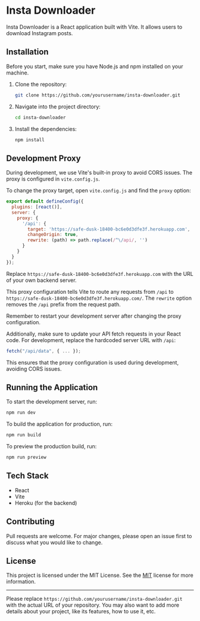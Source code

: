 
# Insta Downloader

Insta Downloader is a React application built with Vite. It allows users to download Instagram posts.

## Installation

Before you start, make sure you have Node.js and npm installed on your machine.

1. Clone the repository:
   ```bash
   git clone https://github.com/yourusername/insta-downloader.git
   ```

2. Navigate into the project directory:
   ```bash
   cd insta-downloader
   ```

3. Install the dependencies:
   ```bash
   npm install
   ```

## Development Proxy

During development, we use Vite's built-in proxy to avoid CORS issues. The proxy is configured in `vite.config.js`.

To change the proxy target, open `vite.config.js` and find the `proxy` option:

```javascript
export default defineConfig({
  plugins: [react()],
  server: {
    proxy: {
      '/api': {
        target: 'https://safe-dusk-18400-bc6e0d3dfe3f.herokuapp.com',
        changeOrigin: true,
        rewrite: (path) => path.replace(/^\/api/, '')
      }
    }
  }
});
```

Replace `https://safe-dusk-18400-bc6e0d3dfe3f.herokuapp.com` with the URL of your own backend server.

This proxy configuration tells Vite to route any requests from `/api` to `https://safe-dusk-18400-bc6e0d3dfe3f.herokuapp.com/`. The `rewrite` option removes the `/api` prefix from the request path.

Remember to restart your development server after changing the proxy configuration.

Additionally, make sure to update your API fetch requests in your React code. For development, replace the hardcoded server URL with `/api`:

```javascript
fetch("/api/data", { ... });
```

This ensures that the proxy configuration is used during development, avoiding CORS issues.

## Running the Application

To start the development server, run:
```bash
npm run dev
```

To build the application for production, run:
```bash
npm run build
```

To preview the production build, run:
```bash
npm run preview
```

## Tech Stack

- React
- Vite
- Heroku (for the backend)

## Contributing

Pull requests are welcome. For major changes, please open an issue first to discuss what you would like to change.

## License

This project is licensed under the MIT License. See the [MIT](https://choosealicense.com/licenses/mit/) license for more information.

---

Please replace `https://github.com/yourusername/insta-downloader.git` with the actual URL of your repository. You may also want to add more details about your project, like its features, how to use it, etc.